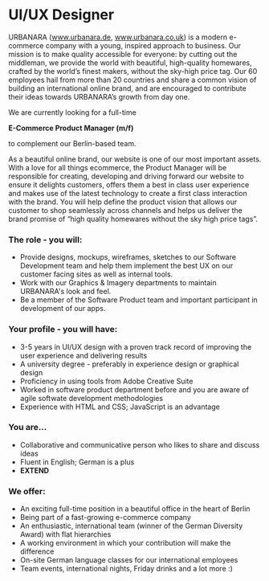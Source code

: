 # UI/UX Designer

URBANARA (www.urbanara.de, www.urbanara.co.uk) is a modern e-commerce company with a young,
inspired approach to business. Our mission is to make quality accessible for everyone:
by cutting out the middleman, we provide the world with beautiful, high-quality homewares,
crafted by the world’s finest makers, without the sky-high price tag. Our 60 employees hail
from more than 20 countries and share a common vision of building an international online brand,
and are encouraged to contribute their ideas towards URBANARA’s growth from day one.

We are currently looking for a full-time

**E-Commerce Product Manager (m/f)**

to complement our Berlin-based team.

As a beautiful online brand, our website is one of our most important assets. With a love for
all things ecommerce, the Product Manager will be responsible for creating, developing and
driving forward our website to ensure it delights customers, offers them a best in class
user experience and makes use of the latest technology to create a first class interaction
with the brand. You will help define the product vision that allows our customer to shop
seamlessly across channels and helps us deliver the brand promise of “high quality homewares
without the sky high price tags”.

### The role - you will:

- Provide designs, mockups, wireframes, sketches to our Software Development team and help
  them implement the best UX on our customer facing sites as well as internal tools.
- Work with our Graphics & Imagery departments to maintain URBANARA's look and feel.
- Be a member of the Software Product team and important participant in development of
  our apps.

### Your profile - you will have:

- 3-5 years in UI/UX design with a proven track record of improving the user
  experience and delivering results
- A university degree - preferably in experience design or graphical design
- Proficiency in using tools from Adobe Creative Suite
- Worked in software product department before and you are aware of agile
  softwate development methodologies
- Experience with HTML and CSS; JavaScript is an advantage

### You are...

- Collaborative and communicative person who likes to share and discuss ideas
- Fluent in English; German is a plus
- **EXTEND**

### We offer:

- An exciting full-time position in a beautiful office in the heart of Berlin
- Being part of a fast-growing e-commerce company
- An enthusiastic, international team (winner of the German Diversity Award) with flat hierarchies
- A working environment in which your contribution will make the difference
- On-site German language classes for our international employees
- Team events, international nights, Friday drinks and a lot more :)

